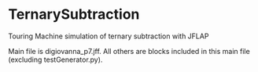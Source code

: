 # TernarySubtraction
Touring Machine simulation of ternary subtraction with JFLAP

Main file is digiovanna_p7.jff. All others are blocks included in this main file (excluding testGenerator.py).
